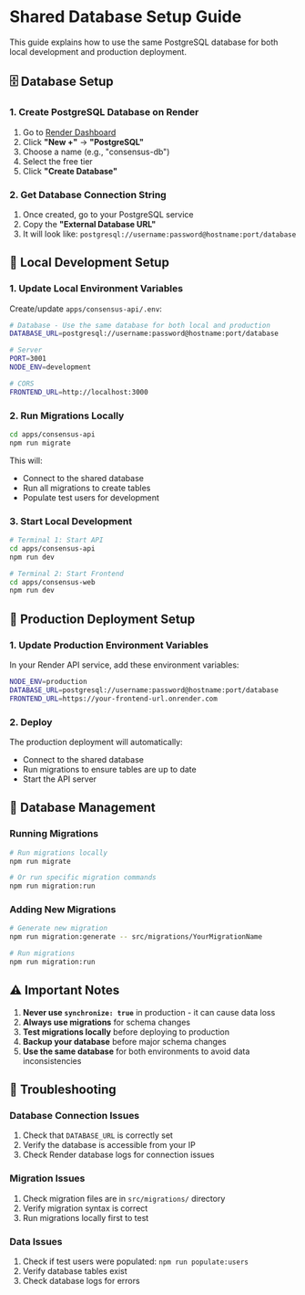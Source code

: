 # Shared Database Setup Guide

This guide explains how to use the same PostgreSQL database for both local development and production deployment.

## 🗄️ Database Setup

### 1. Create PostgreSQL Database on Render

1. Go to [Render Dashboard](https://dashboard.render.com)
2. Click **"New +"** → **"PostgreSQL"**
3. Choose a name (e.g., "consensus-db")
4. Select the free tier
5. Click **"Create Database"**

### 2. Get Database Connection String

1. Once created, go to your PostgreSQL service
2. Copy the **"External Database URL"**
3. It will look like: `postgresql://username:password@hostname:port/database`

## 🔧 Local Development Setup

### 1. Update Local Environment Variables

Create/update `apps/consensus-api/.env`:

```bash
# Database - Use the same database for both local and production
DATABASE_URL=postgresql://username:password@hostname:port/database

# Server
PORT=3001
NODE_ENV=development

# CORS
FRONTEND_URL=http://localhost:3000
```

### 2. Run Migrations Locally

```bash
cd apps/consensus-api
npm run migrate
```

This will:
- Connect to the shared database
- Run all migrations to create tables
- Populate test users for development

### 3. Start Local Development

```bash
# Terminal 1: Start API
cd apps/consensus-api
npm run dev

# Terminal 2: Start Frontend
cd apps/consensus-web
npm run dev
```

## 🚀 Production Deployment Setup

### 1. Update Production Environment Variables

In your Render API service, add these environment variables:

```bash
NODE_ENV=production
DATABASE_URL=postgresql://username:password@hostname:port/database
FRONTEND_URL=https://your-frontend-url.onrender.com
```

### 2. Deploy

The production deployment will automatically:
- Connect to the shared database
- Run migrations to ensure tables are up to date
- Start the API server

## 🔄 Database Management

### Running Migrations

```bash
# Run migrations locally
npm run migrate

# Or run specific migration commands
npm run migration:run
```

### Adding New Migrations

```bash
# Generate new migration
npm run migration:generate -- src/migrations/YourMigrationName

# Run migrations
npm run migration:run
```

## ⚠️ Important Notes

1. **Never use `synchronize: true`** in production - it can cause data loss
2. **Always use migrations** for schema changes
3. **Test migrations locally** before deploying to production
4. **Backup your database** before major schema changes
5. **Use the same database** for both environments to avoid data inconsistencies

## 🐛 Troubleshooting

### Database Connection Issues

1. Check that `DATABASE_URL` is correctly set
2. Verify the database is accessible from your IP
3. Check Render database logs for connection issues

### Migration Issues

1. Check migration files are in `src/migrations/` directory
2. Verify migration syntax is correct
3. Run migrations locally first to test

### Data Issues

1. Check if test users were populated: `npm run populate:users`
2. Verify database tables exist
3. Check database logs for errors
